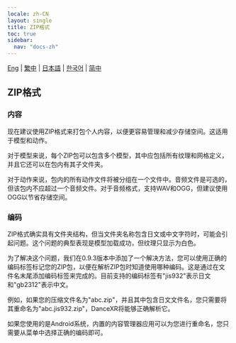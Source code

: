 ```yaml
---
locale: zh-CN
layout: single
title: ZIP格式
toc: true
sidebar:
  nav: "docs-zh"
---
```

[Eng](/dancexr/features/zip_format) | [繁中](/tw/dancexr/features/zip_format) | [日本語](/jp/dancexr/features/zip_format) | [한국어](/kr/dancexr/features/zip_format) | [简中](/zh/dancexr/features/zip_format)


## ZIP格式

### 内容

现在建议使用ZIP格式来打包个人内容，以便更容易管理和减少存储空间。这适用于模型和动作。

对于模型来说，每个ZIP包可以包含多个模型，其中应包括所有纹理和网格定义，并且它还可以在包内有其子文件夹。

对于动作来说，包内的所有动作文件将被分组在一个文件中。音频文件是可选的，但该包内不应超过一个音频文件。对于音频格式，支持WAV和OGG，但建议使用OGG以节省存储空间。

### 编码

ZIP格式确实具有文件夹结构，但当文件夹名称包含日文或中文字符时，可能会引起问题。这个问题的典型表现是模型加载成功，但纹理只显示为白色。

为了解决这个问题，我们在0.9.3版本中添加了一个解决方法，您可以使用正确的编码标签标记您的ZIP包，以便在解析ZIP包时知道使用哪种编码。这是通过在文件名末尾添加编码标签来完成的。目前支持的编码标签有"jis932"表示日文和"gb2312"表示中文。

例如，如果您的压缩文件名为"abc.zip"，并且其中包含日文文件名，您只需要将其重命名为"abc.jis932.zip"，DanceXR将能够正确解析它。

如果您使用的是Android系统，内置的内容管理器应用可以为您进行重命名，您只需要从菜单中选择正确的编码即可。